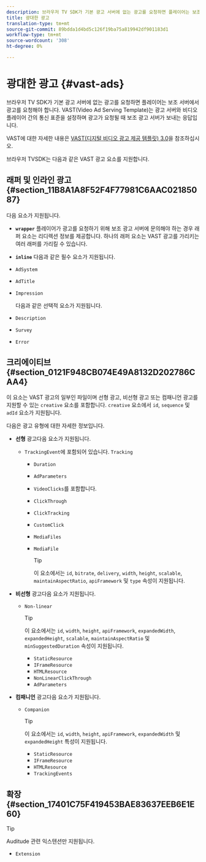 ```yaml
---
description: 브라우저 TV SDK가 기본 광고 서버에 없는 광고를 요청하면 플레이어는 보조 서버에서 광고를 요청해야 합니다. VAST(Video Ad Serving Template)는 광고 서버와 비디오 플레이어 간의 통신 표준을 설정하며 광고가 요청될 때 보조 광고 서버가 보내는 응답입니다.
title: 광대한 광고
translation-type: tm+mt
source-git-commit: 89bdda1d4bd5c126f19ba75a819942df901183d1
workflow-type: tm+mt
source-wordcount: '308'
ht-degree: 0%

---
```



# 광대한 광고 {#vast-ads}

브라우저 TV SDK가 기본 광고 서버에 없는 광고를 요청하면 플레이어는 보조 서버에서 광고를 요청해야 합니다. VAST(Video Ad Serving Template)는 광고 서버와 비디오 플레이어 간의 통신 표준을 설정하며 광고가 요청될 때 보조 광고 서버가 보내는 응답입니다.

VAST에 대한 자세한 내용은 [VAST(디지털 비디오 광고 제공 템플릿) 3.0](https://www.iab.com/wp-content/uploads/2015/06/VASTv3_0.pdf)을 참조하십시오.

브라우저 TVSDK는 다음과 같은 VAST 광고 요소를 지원합니다.

## 래퍼 및 인라인 광고 {#section_11B8A1A8F52F4F77981C6AAC02185087}

다음 요소가 지원됩니다.

* **`wrapper`** 플레이어가 광고를 요청하기 위해 보조 광고 서버에 문의해야 하는 경우 래퍼 요소는 리디렉션 정보를 제공합니다. 하나의 래퍼 요소는 VAST 광고를 가리키는 여러 래퍼를 가리킬 수 있습니다.

* **`inline`** 다음과 같은 필수 요소가 지원됩니다.

* `AdSystem`
* `AdTitle`
* `Impression`

   다음과 같은 선택적 요소가 지원됩니다.

* `Description`
* `Survey`
* `Error`

## 크리에이티브 {#section_0121F948CB074E49A8132D202786CAA4}

이 요소는 VAST 광고의 일부인 파일이며 선형 광고, 비선형 광고 또는 컴패니언 광고를 지원할 수 있는 `creative` 요소를 포함합니다. `creative` 요소에서 `id`, `sequence` 및 `adId` 요소가 지원됩니다.

다음은 광고 유형에 대한 자세한 정보입니다.

* **선형** 광고다음 요소가 지원됩니다.

   * `TrackingEvent`에 포함되어 있습니다.  `Tracking` 
      * `Duration`
      * `AdParameters`
      * `VideoClicks`를 포함합니다.

      * `ClickThrough`
      * `ClickTracking`
      * `CustomClick`

      * `MediaFiles`

      * `MediaFile`

         >[!TIP]
         >
         >이 요소에서는 `id`, `bitrate`, `delivery`, `width`, `height`, `scalable`, `maintainAspectRatio`, `apiFramework` 및 `type` 속성이 지원됩니다.

* **비선형** 광고다음 요소가 지원됩니다.

   * `Non-linear`

      >[!TIP]
      >
      >이 요소에서는 `id`, `width`, `height`, `apiFramework`, `expandedWidth`, `expandedHeight`, `scalable`, `maintainAspectRatio` 및 `minSuggestedDuration` 속성이 지원됩니다.

      * `StaticResource`
      * `IFrameResource`
      * `HTMLResource`
      * `NonLinearClickThrough`
      * `AdParameters`

* **컴패니언** 광고다음 요소가 지원됩니다.

   * `Companion`

      >[!TIP]
      >
      >이 요소에서는 `id`, `width`, `height`, `apiFramework`, `expandedWidth` 및 `expandedHeight` 특성이 지원됩니다.

      * `StaticResource`
      * `IFrameResource`
      * `HTMLResource`
      * `TrackingEvents`

## 확장 {#section_17401C75F419453BAE83637EEB6E1E60}

>[!TIP]
>
>Auditude 관련 익스텐션만 지원됩니다.

* `Extension`
